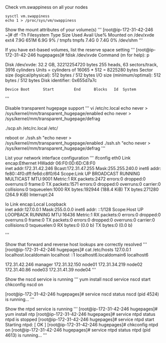 
Check vm.swappiness on all your nodes
```
sysctl vm.swappiness
echo 1 > /proc/sys/vm/swappiness
```


Show the mount attributes of your volume(s)
'''
[root@ip-172-31-42-246 ~]# df -Th
Filesystem     Type   Size  Used Avail Use% Mounted on
/dev/xvde      ext4   7.9G  651M  6.9G   9% /
tmpfs          tmpfs  7.4G     0  7.4G   0% /dev/shm
'''



If you have ext-based volumes, list the reserve space setting
'''
[root@ip-172-31-42-246 hugepages]# fdisk /dev/xvde
Command (m for help): p

Disk /dev/xvde: 32.2 GB, 32212254720 bytes
255 heads, 63 sectors/track, 3916 cylinders
Units = cylinders of 16065 * 512 = 8225280 bytes
Sector size (logical/physical): 512 bytes / 512 bytes
I/O size (minimum/optimal): 512 bytes / 512 bytes
Disk identifier: 0x655d7a7c

    Device Boot      Start         End      Blocks   Id  System
'''



Disable transparent hugepage support
'''
vi /etc/rc.local
echo never > /sys/kernel/mm/transparent_hugepage/enabled
echo never > /sys/kernel/mm/transparent_hugepage/defrag

./scp.sh /etc/rc.local /etc/

reboot
or
./ssh.sh "echo never > /sys/kernel/mm/transparent_hugepage/enabled
./ssh.sh "echo never > /sys/kernel/mm/transparent_hugepage/defrag
'''



List your network interface configuration
'''
ifconfig
eth0      Link encap:Ethernet  HWaddr 06:F0:0D:6D:C8:F0  
          inet addr:172.31.42.246  Bcast:172.31.47.255  Mask:255.255.240.0
          inet6 addr: fe80::4f0:dff:fe6d:c8f0/64 Scope:Link
          UP BROADCAST RUNNING MULTICAST  MTU:9001  Metric:1
          RX packets:2472 errors:0 dropped:0 overruns:0 frame:0
          TX packets:1571 errors:0 dropped:0 overruns:0 carrier:0
          collisions:0 txqueuelen:1000 
          RX bytes:192944 (188.4 KiB)  TX bytes:271280 (264.9 KiB)
          Interrupt:24 

lo        Link encap:Local Loopback  
          inet addr:127.0.0.1  Mask:255.0.0.0
          inet6 addr: ::1/128 Scope:Host
          UP LOOPBACK RUNNING  MTU:16436  Metric:1
          RX packets:0 errors:0 dropped:0 overruns:0 frame:0
          TX packets:0 errors:0 dropped:0 overruns:0 carrier:0
          collisions:0 txqueuelen:0 
          RX bytes:0 (0.0 b)  TX bytes:0 (0.0 b)



'''



Show that forward and reverse host lookups are correctly resolved
'''
[root@ip-172-31-42-246 hugepages]# cat /etc/hosts
127.0.0.1	localhost.localdomain localhost
::1		localhost6.localdomain6 localhost6


172.31.42.246	manager 
172.31.32.150	node01
172.31.34.219	node02
172.31.40.86	node03
172.31.41.39	node04
'''


Show the nscd service is running
'''
yum install nscd
service nscd start
chkconfig nscd on

[root@ip-172-31-42-246 hugepages]# service nscd status
nscd (pid 4524) is running...
'''


Show the ntpd service is running
'''
[root@ip-172-31-42-246 hugepages]# yum install ntp
[root@ip-172-31-42-246 hugepages]# service ntpd status
ntpd is stopped
[root@ip-172-31-42-246 hugepages]# service ntpd start
Starting ntpd:                                             [  OK  ]
[root@ip-172-31-42-246 hugepages]# chkconfig ntpd on
[root@ip-172-31-42-246 hugepages]# service ntpd status
ntpd (pid  4613) is running...
'''




